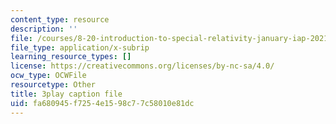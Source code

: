 ```yaml
---
content_type: resource
description: ''
file: /courses/8-20-introduction-to-special-relativity-january-iap-2021/fa680945f7254e1598c77c58010e81dc_hZtjMB3Y9ZA.srt
file_type: application/x-subrip
learning_resource_types: []
license: https://creativecommons.org/licenses/by-nc-sa/4.0/
ocw_type: OCWFile
resourcetype: Other
title: 3play caption file
uid: fa680945-f725-4e15-98c7-7c58010e81dc
---
```

